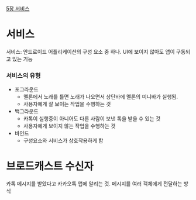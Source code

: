 [5장 서비스](https://wikidocs.net/105958 "wikidocs")     

서비스
======
서비스: 안드로이드 어플리케이션의 구성 요소 중 하나. UI에 보이지 않아도 앱이 구동되고 있는 기능   

### 서비스의 유형
- 포그라운드
    - 멜론에서 노래를 틀면 노래가 나오면서 상단바에 멜론의 미니바가 실행됨. 
    - 사용자에게 잘 보이는 작업을 수행하는 것
- 백그라운드
    - 카톡이 실행중이 아니어도 다른 사람이 보낸 톡을 받을 수 있는 것
    - 사용자에게 보이지 않는 작업을 수행하는 것
- 바인드
    - 구성요소와 서비스가 상호작용하게 함       





브로드캐스트 수신자
==============
카톡 메시지를 받았다고 카카오톡 앱에 알리는 것. 메시지를 여러 객체에게 전달하는 방식
